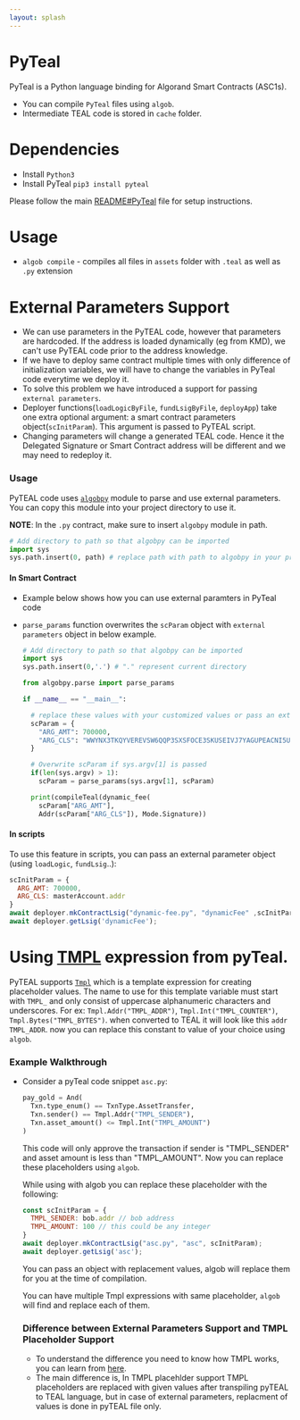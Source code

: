 ```yaml
---
layout: splash
---
```


# PyTeal

PyTeal is a Python language binding for Algorand Smart Contracts (ASC1s).

- You can compile `PyTeal` files using `algob`.
- Intermediate TEAL code is stored in `cache` folder.


# Dependencies

- Install `Python3`
- Install PyTeal `pip3 install pyteal`

Please follow the main [README#PyTeal](https://github.com/scale-it/algo-builder#pyteal) file for setup instructions.


# Usage

- `algob compile` - compiles all files in `assets` folder with `.teal` as well as `.py` extension

# External Parameters Support

- We can use parameters in the PyTEAL code, however that parameters are hardcoded.
If the address is loaded dynamically (eg from KMD), we can't use PyTEAL code prior to the address knowledge.
- If we have to deploy same contract multiple times with only difference of initialization variables, we will have to change the variables in PyTeal code everytime we deploy it.
- To solve this problem we have introduced a support for passing `external parameters`.
- Deployer functions(`loadLogicByFile`, `fundLsigByFile`, `deployApp`) take one extra optional argument: a smart contract parameters object(`scInitParam`). This argument is passed to PyTEAL script.
- Changing parameters will change a generated TEAL code. Hence it the Delegated Signature or Smart Contract address will be different and we may need to redeploy it.

### Usage

PyTEAL code uses [`algobpy`](https://github.com/scale-it/algo-builder/tree/master/examples/algobpy) module to parse and use external parameters. You can copy this module into your project directory to use it.

**NOTE**: In the `.py` contract, make sure to insert `algobpy` module in path.
```py
# Add directory to path so that algobpy can be imported
import sys
sys.path.insert(0, path) # replace path with path to algobpy in your project
```

#### In Smart Contract

- Example below shows how you can use external paramters in PyTeal code
- `parse_params` function overwrites the `scParam` object with `external parameters` object in below example.

  ```py
  # Add directory to path so that algobpy can be imported
  import sys
  sys.path.insert(0,'.') # "." represent current directory

  from algobpy.parse import parse_params

  if __name__ == "__main__":

    # replace these values with your customized values or pass an external parameter
    scParam = {
      "ARG_AMT": 700000,
      "ARG_CLS": "WWYNX3TKQYVEREVSW6QQP3SXSFOCE3SKUSEIVJ7YAGUPEACNI5UGI4DZCE",
    }

    # Overwrite scParam if sys.argv[1] is passed
    if(len(sys.argv) > 1):
      scParam = parse_params(sys.argv[1], scParam)

    print(compileTeal(dynamic_fee(
      scParam["ARG_AMT"],
      Addr(scParam["ARG_CLS"]), Mode.Signature))
  ```

#### In scripts

To use this feature in scripts, you can pass an external parameter object (using `loadLogic`, `fundLsig`..):
  ```js
  scInitParam = {
    ARG_AMT: 700000,
    ARG_CLS: masterAccount.addr
  }
  await deployer.mkContractLsig("dynamic-fee.py", "dynamicFee" ,scInitParam);
  await deployer.getLsig('dynamicFee');
  ```

# Using [TMPL](https://pyteal.readthedocs.io/en/stable/api.html?highlight=TMPL#pyteal.Tmpl) expression from pyTeal.

PyTEAL supports [`Tmpl`](https://pyteal.readthedocs.io/en/stable/api.html?highlight=TMPL#pyteal.Tmpl) which is a template expression for creating placeholder values.
  The name to use for this template variable must start with `TMPL_` and only consist of uppercase alphanumeric characters and underscores.
  For ex: `Tmpl.Addr("TMPL_ADDR")`, `Tmpl.Int("TMPL_COUNTER")`, `Tmpl.Bytes("TMPL_BYTES")`.
  when converted to TEAL it will look like this `addr TMPL_ADDR`. now you can replace this constant to value of your choice using `algob`.

### Example Walkthrough

- Consider a pyTeal code snippet `asc.py`:
  ```py
  pay_gold = And(
    Txn.type_enum() == TxnType.AssetTransfer,
    Txn.sender() == Tmpl.Addr("TMPL_SENDER"),
    Txn.asset_amount() <= Tmpl.Int("TMPL_AMOUNT")
  )
  ```
  This code will only approve the transaction if sender is "TMPL_SENDER" and
  asset amount is less than "TMPL_AMOUNT". Now you can replace these placeholders using `algob`.

  While using with algob you can replace these placeholder with the following:
  ```js
  const scInitParam = {
    TMPL_SENDER: bob.addr // bob address
    TMPL_AMOUNT: 100 // this could be any integer
  }
  await deployer.mkContractLsig("asc.py", "asc", scInitParam);
  await deployer.getLsig('asc');
  ```

  You can pass an object with replacement values, algob will replace them for you at the time of compilation.

  You can have multiple Tmpl expressions with same placeholder, `algob` will find and replace each of them.

  ### Difference between External Parameters Support and TMPL Placeholder Support

  - To understand the difference you need to know how TMPL works, you can learn from [here](https://pyteal.readthedocs.io/en/stable/api.html?highlight=TMPL#pyteal.Tmpl).
  - The main difference is, In TMPL placehlder support TMPL placeholders are replaced with given values after transpiling pyTEAL to TEAL language, but in case of external parameters, replacment of values is done in pyTEAL file only.
